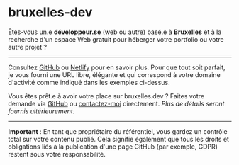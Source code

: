 # bruxelles-dev

Êtes-vous un.e **développeur.se** (web ou autre) basé.e à **Bruxelles** et à la recherche d'un espace Web gratuit pour héberger votre portfolio ou votre autre projet ?

---

Consultez [GitHub](https://shr.wetrafa.xyz/2zcBcwZ) ou [Netlify](https://shr.wetrafa.xyz/2z0pjd4) pour en savoir plus. Pour que tout soit parfait, je vous fourni une URL libre, élégante et qui correspond à votre domaine d'activité comme indiqué dans les exemples ci-dessus.

Vous êtes prêt.e à avoir votre place sur bruxelles.dev ? Faites votre demande via [GitHub](https://github.com/jdbruxelles/bruxelles-dev) ou [contactez-moi](http://jose.bruxelles.dev/contact) directement. *Plus de détails seront fournis ultérieurement*.

---
**Important** : En tant que propriétaire du référentiel, vous gardez un contrôle total sur votre contenu publié. Cela signifie également que tous les droits et obligations liés à la publication d'une page GitHub (par exemple, GDPR) restent sous votre responsabilité.